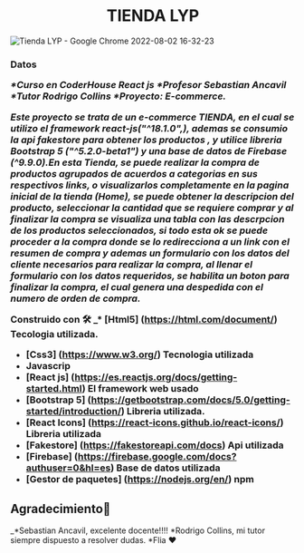 <h1 align="center">TIENDA LYP</h1>


![Tienda LYP - Google Chrome 2022-08-02 16-32-23](https://user-images.githubusercontent.com/96453178/182463568-457bf6fa-9478-45a7-9a00-f60e19814d76.gif)


<h3>Datos</>

_*Curso en CoderHouse React js
*Profesor Sebastian Ancavil
*Tutor Rodrigo Collins
*Proyecto: E-commerce._


_Este proyecto se trata de un e-commerce TIENDA, en el cual se utilizo el framework react-js("^18.1.0",), ademas se consumio la api fakestore para obtener los productos , y utilice libreria Bootstrap 5 ("^5.2.0-beta1") y una base de datos de Firebase (^9.9.0).En esta Tienda, se puede realizar la compra de productos agrupados de acuerdos a categorias en sus respectivos links, o visualizarlos completamente en la pagina inicial de la tienda (Home), se puede obtener la descripcion del producto, seleccionar la cantidad que se requiere comprar y al finalizar la compra se visualiza una tabla con las descrpcion de los productos seleccionados, si todo esta ok se puede proceder a la compra donde se lo redirecciona a un link con el resumen de compra y ademas un formulario con los datos del cliente necesarios para realizar la compra, al llenar el formulario con los datos requeridos, se habilita un boton para finalizar la compra, el cual genera una despedida con el numero de orden de compra._

Construido con 🛠️
_* [Html5] (https://html.com/document/) Tecologia utilizada.
* [Css3] (https://www.w3.org/) Tecnologia utilizada
* Javascrip
* [React js] (https://es.reactjs.org/docs/getting-started.html) El framework web usado
* [Bootstrap 5] (https://getbootstrap.com/docs/5.0/getting-started/introduction/) Libreria utilizada.
* [React Icons] (https://react-icons.github.io/react-icons/) Libreria utilizada
* [Fakestore] (https://fakestoreapi.com/docs) Api utilizada
* [Firebase] (https://firebase.google.com/docs?authuser=0&hl=es) Base de datos utilizada
* [Gestor de paquetes] (https://nodejs.org/en/) npm 

## Agradecimiento🎁
_*Sebastian Ancavil, excelente docente!!!!
*Rodrigo Collins, mi tutor siempre dispuesto a resolver dudas.
*Flia  ❤️
